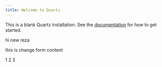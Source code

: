 ```yaml
---
title: Welcome to Quartz
---
```


This is a blank Quartz installation.
See the [documentation](https://quartz.jzhao.xyz) for how to get started.

hi new reza

this is change form content

1
2
3
